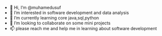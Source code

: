 - 👋 Hi, I’m @muhamedusuf
- 👀 I’m interested in software development and data analysis
- 🌱 I’m currently learning core java,sql,python 
- 💞️ I’m looking to collaborate on some mini projects 
- 📫 please reach me and help me in learning about software development 
